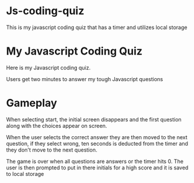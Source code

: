 # Js-coding-quiz
This is my javascript coding quiz that has a timer and utilizes local storage


# My Javascript Coding Quiz
Here is my Javascript coding quiz. 

Users get two minutes to answer my tough Javascript questions

# Gameplay
When selecting start, the initial screen disappears and the first question along with the choices appear on screen. 

When the user selects the correct answer they are then moved to the next question, if they select wrong, ten seconds is deducted from the timer and they don't move to the next question.  

The game is over when all questions are answers or the timer hits 0. The user is then prompted to put in there initials for a high score and it is saved to local storage 
